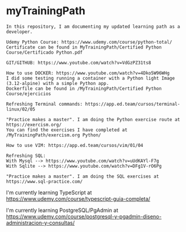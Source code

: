 # myTrainingPath
```
In this repository, I am documenting my updated learning path as a developer.

Udemy Python Course: https://www.udemy.com/course/python-total/
Certificate can be found in MyTrainingPath/Certified Python Course/Certificado Python.pdf

GIT/GITHUB: https://www.youtube.com/watch?v=VdGzPZ31ts8

How to use DOCKER: https://www.youtube.com/watch?v=4Dko5W96WHg 
I did some testing running a container with a Python light Image (3.12-alpine) with a simple Python app.
Dockerfile can be found in /MyTrainingPath/Certified Python Course/ejercicios

Refreshing Terminal commands: https://app.ed.team/cursos/terminal-linux/02/05

"Practice makes a master". I am doing the Python exercise route at https://exercism.org/
You can find the exercises I have completed at /MyTrainingPath/exercism.org Python/

How to use VIM: https://app.ed.team/cursos/vim/01/04

Refreshing SQL:
With Mysql --> https://www.youtube.com/watch?v=uUdKAYl-F7g
With Sqlite --> https://www.youtube.com/watch?v=DFg1V-rO6Pg

"Practice makes a master". I am doing the SQL exercises at https://www.sql-practice.com/
```

I'm currently learning TypeScript at https://www.udemy.com/course/typescript-guia-completa/

I'm currently learning PostgreSQL/PgAdmin at https://www.udemy.com/course/postgresql-y-pgadmin-diseno-administracion-y-consultas/


